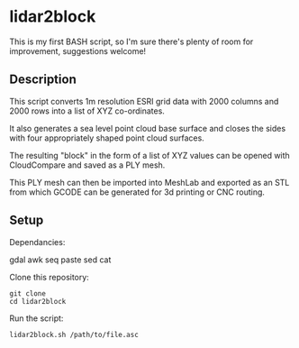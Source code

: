 

# lidar2block

This is my first BASH script, so I'm sure there's plenty of room for improvement, suggestions welcome!

## Description

This script converts 1m resolution ESRI grid data with 2000 columns and 2000 rows into a list of XYZ co-ordinates.

It also generates a sea level point cloud base surface and closes the sides with four appropriately shaped point cloud surfaces.

The resulting "block" in the form of a list of XYZ values can be opened with CloudCompare and saved as a PLY mesh.

This PLY mesh can then be imported into MeshLab and exported as an STL from which GCODE can be generated for 3d printing or CNC routing.

## Setup

Dependancies:

  gdal
  awk
  seq
  paste
  sed
  cat

Clone this repository:

    git clone
    cd lidar2block

Run the script:

    lidar2block.sh /path/to/file.asc
